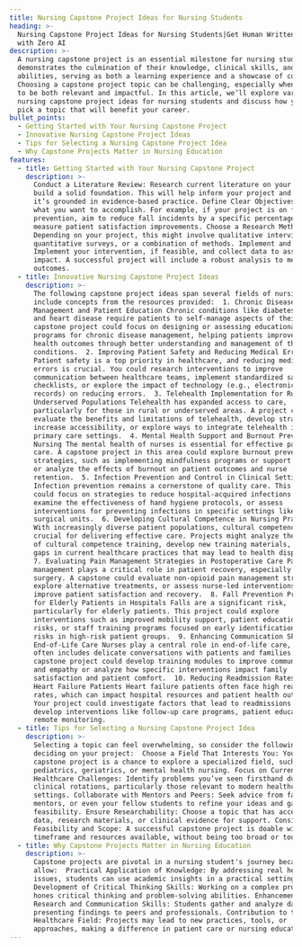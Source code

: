 ```yaml
---
title: Nursing Capstone Project Ideas for Nursing Students
heading: >-
  Nursing Capstone Project Ideas for Nursing Students|Get Human Written Paper
  with Zero AI
description: >-
  A nursing capstone project is an essential milestone for nursing students. It
  demonstrates the culmination of their knowledge, clinical skills, and research
  abilities, serving as both a learning experience and a showcase of competency.
  Choosing a capstone project topic can be challenging, especially when it needs
  to be both relevant and impactful. In this article, we’ll explore various
  nursing capstone project ideas for nursing students and discuss how you can
  pick a topic that will benefit your career.
bullet_points:
  - Getting Started with Your Nursing Capstone Project
  - Innovative Nursing Capstone Project Ideas
  - Tips for Selecting a Nursing Capstone Project Idea
  - Why Capstone Projects Matter in Nursing Education
features:
  - title: Getting Started with Your Nursing Capstone Project
    description: >-
      Conduct a Literature Review: Research current literature on your topic to
      build a solid foundation. This will help inform your project and ensure
      it’s grounded in evidence-based practice. Define Clear Objectives: Outline
      what you want to accomplish. For example, if your project is on fall
      prevention, aim to reduce fall incidents by a specific percentage or
      measure patient satisfaction improvements. Choose a Research Methodology:
      Depending on your project, this might involve qualitative interviews,
      quantitative surveys, or a combination of methods. Implement and Analyze:
      Implement your intervention, if feasible, and collect data to assess its
      impact. A successful project will include a robust analysis to measure
      outcomes.
  - title: Innovative Nursing Capstone Project Ideas
    description: >-
      The following capstone project ideas span several fields of nursing and
      include concepts from the resources provided:  1. Chronic Disease
      Management and Patient Education Chronic conditions like diabetes, asthma,
      and heart disease require patients to self-manage aspects of their care. A
      capstone project could focus on designing or assessing educational
      programs for chronic disease management, helping patients improve their
      health outcomes through better understanding and management of their
      conditions.  2. Improving Patient Safety and Reducing Medical Errors
      Patient safety is a top priority in healthcare, and reducing medical
      errors is crucial. You could research interventions to improve
      communication between healthcare teams, implement standardized safety
      checklists, or explore the impact of technology (e.g., electronic health
      records) on reducing errors.  3. Telehealth Implementation for Rural and
      Underserved Populations Telehealth has expanded access to care,
      particularly for those in rural or underserved areas. A project could
      evaluate the benefits and limitations of telehealth, develop strategies to
      increase accessibility, or explore ways to integrate telehealth into
      primary care settings.  4. Mental Health Support and Burnout Prevention in
      Nursing The mental health of nurses is essential for effective patient
      care. A capstone project in this area could explore burnout prevention
      strategies, such as implementing mindfulness programs or support groups,
      or analyze the effects of burnout on patient outcomes and nurse
      retention.  5. Infection Prevention and Control in Clinical Settings
      Infection prevention remains a cornerstone of quality care. This project
      could focus on strategies to reduce hospital-acquired infections (HAIs),
      examine the effectiveness of hand hygiene protocols, or assess
      interventions for preventing infections in specific settings like ICUs or
      surgical units.  6. Developing Cultural Competence in Nursing Practice
      With increasingly diverse patient populations, cultural competence is
      crucial for delivering effective care. Projects might analyze the impact
      of cultural competence training, develop new training materials, or assess
      gaps in current healthcare practices that may lead to health disparities. 
      7. Evaluating Pain Management Strategies in Postoperative Care Pain
      management plays a critical role in patient recovery, especially after
      surgery. A capstone could evaluate non-opioid pain management strategies,
      explore alternative treatments, or assess nurse-led interventions to
      improve patient satisfaction and recovery.  8. Fall Prevention Programs
      for Elderly Patients in Hospitals Falls are a significant risk,
      particularly for elderly patients. This project could explore
      interventions such as improved mobility support, patient education on fall
      risks, or staff training programs focused on early identification of fall
      risks in high-risk patient groups.  9. Enhancing Communication Skills in
      End-of-Life Care Nurses play a central role in end-of-life care, which
      often includes delicate conversations with patients and families. A
      capstone project could develop training modules to improve communication
      and empathy or analyze how specific interventions impact family
      satisfaction and patient comfort.  10. Reducing Readmission Rates for
      Heart Failure Patients Heart failure patients often face high readmission
      rates, which can impact hospital resources and patient health outcomes.
      Your project could investigate factors that lead to readmissions and
      develop interventions like follow-up care programs, patient education, or
      remote monitoring.
  - title: Tips for Selecting a Nursing Capstone Project Idea
    description: >-
      Selecting a topic can feel overwhelming, so consider the following when
      deciding on your project:  Choose a Field That Interests You: Your
      capstone project is a chance to explore a specialized field, such as
      pediatrics, geriatrics, or mental health nursing. Focus on Current
      Healthcare Challenges: Identify problems you’ve seen firsthand during
      clinical rotations, particularly those relevant to modern healthcare
      settings. Collaborate with Mentors and Peers: Seek advice from faculty,
      mentors, or even your fellow students to refine your ideas and gauge
      feasibility. Ensure Researchability: Choose a topic that has accessible
      data, research materials, or clinical evidence for support. Consider
      Feasibility and Scope: A successful capstone project is doable within the
      timeframe and resources available, without being too broad or too narrow.
  - title: Why Capstone Projects Matter in Nursing Education
    description: >-
      Capstone projects are pivotal in a nursing student's journey because they
      allow:  Practical Application of Knowledge: By addressing real healthcare
      issues, students can use academic insights in a practical setting.
      Development of Critical Thinking Skills: Working on a complex problem
      hones critical thinking and problem-solving abilities. Enhancement of
      Research and Communication Skills: Students gather and analyze data, often
      presenting findings to peers and professionals. Contribution to the
      Healthcare Field: Projects may lead to new practices, tools, or
      approaches, making a difference in patient care or nursing education.
---
```


